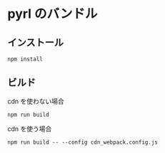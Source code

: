 # pyrl のバンドル

## インストール

```
npm install
```

## ビルド

cdn を使わない場合

```
npm run build
```

cdn を使う場合

```
npm run build -- --config cdn_webpack.config.js
```
